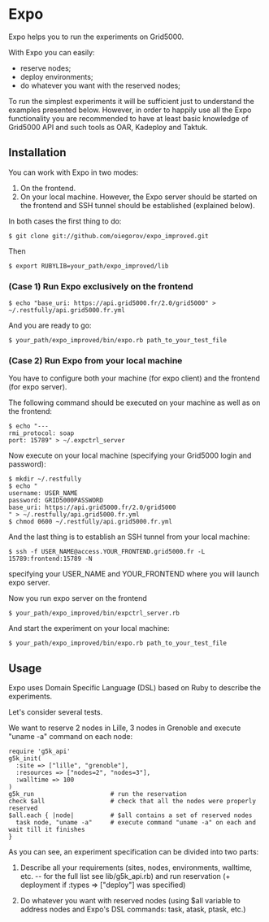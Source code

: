 # Expo
Expo helps you to run the experiments on Grid5000.

With Expo you can easily:

* reserve nodes;
* deploy environments;
* do whatever you want with the reserved nodes;

To run the simplest experiments it will be sufficient just to understand
the examples presented below. However, in order to happily use all the
Expo functionality you are recommended to have at least basic knowledge
of Grid5000 API and such tools as OAR, Kadeploy and Taktuk. 

## Installation

You can work with Expo in two modes:

1. On the frontend.
2. On your local machine. However, the Expo server should be started on
the frontend and SSH tunnel should be established (explained below).

In both cases the first thing to do:

    $ git clone git://github.com/oiegorov/expo_improved.git

Then

    $ export RUBYLIB=your_path/expo_improved/lib

### (Case 1) Run Expo exclusively on the frontend

    $ echo "base_uri: https://api.grid5000.fr/2.0/grid5000" > ~/.restfully/api.grid5000.fr.yml

And you are ready to go:

    $ your_path/expo_improved/bin/expo.rb path_to_your_test_file

### (Case 2) Run Expo from your local machine 

You have to configure both your machine (for expo client) and the frontend (for expo
server).

The following command should be executed on your machine as well as on the
frontend:

    $ echo "---
    rmi_protocol: soap
    port: 15789" > ~/.expctrl_server

Now execute on your local machine (specifying your Grid5000 login and
password):

    $ mkdir ~/.restfully
    $ echo "
    username: USER_NAME
    password: GRID5000PASSWORD
    base_uri: https://api.grid5000.fr/2.0/grid5000
    " > ~/.restfully/api.grid5000.fr.yml
    $ chmod 0600 ~/.restfully/api.grid5000.fr.yml

And the last thing is to establish an SSH tunnel from your local machine:

    $ ssh -f USER_NAME@access.YOUR_FRONTEND.grid5000.fr -L 15789:frontend:15789 -N

specifying your USER_NAME and YOUR_FRONTEND where you will launch expo
server.

Now you run expo server on the frontend
  
    $ your_path/expo_improved/bin/expctrl_server.rb

And start the experiment on your local machine:

    $ your_path/expo_improved/bin/expo.rb path_to_your_test_file

## Usage

Expo uses Domain Specific Language (DSL) based on Ruby to describe the
experiments.

Let's consider several tests.

We want to reserve 2 nodes in Lille, 3 nodes in Grenoble and execute
"uname -a" command on each node:

    require 'g5k_api'
    g5k_init(                                                                   
      :site => ["lille", "grenoble"], 
      :resources => ["nodes=2", "nodes=3"], 
      :walltime => 100 
    )
    g5k_run                     # run the reservation     
    check $all                  # check that all the nodes were properly reserved          
    $all.each { |node|          # $all contains a set of reserved nodes
      task node, "uname -a"     # execute command "uname -a" on each and wait till it finishes
    }     

As you can see, an experiment specification can be divided into two parts:

1. Describe all your requirements (sites, nodes, environments, walltime, etc. -- for the full list see lib/g5k_api.rb) and run reservation (+ deployment if :types => ["deploy"] was specified)

2. Do whatever you want with reserved nodes (using $all variable to address nodes and Expo's DSL commands: task, atask, ptask, etc.)
